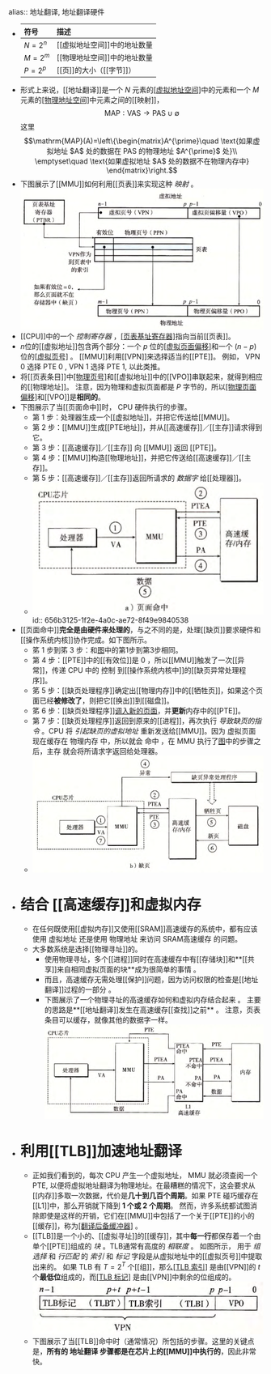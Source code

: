 alias:: 地址翻译, 地址翻译硬件

- |符号|描述|
  |--|--|
  |$N=2^n$|[[虚拟地址空间]]中的地址数量|
  |$M=2^m$|[[物理地址空间]]中的地址数量|
  |$P=2^p$|[[页]]的大小（[[字节]]）|
- 形式上来说，[[地址翻译]]是一个 $N$ 元素的[[虚拟地址空间]](VAS)中的元素和一个 $M$ 元素的[[物理地址空间]](PAS)中元素之间的[[映射]]，
  $$\mathrm{MAP}:\text{VAS}\to\text{PAS}\cup\emptyset$$
  这里
  $$\mathrm{MAP}(A)=\left\{\begin{matrix}A^{\prime}\quad \text{如果虚拟地址 $A$ 处的数据在 PAS 的物理地址 $A^{\prime}$ 处}\\
  \emptyset\quad \text{如果虚拟地址 $A$ 处的数据不在物理内存中}
  \end{matrix}\right.$$
- 下图展示了[[MMU]]如何利用[[页表]]来实现这种 *映射* 。
  ![image.png](../assets/image_1701504528221_0.png)
- [[CPU]]中的一个 *控制寄存器* ，[[页表基址寄存器]](PTBR)指向当前[[页表]]。
- $n$位的[[虚拟地址]]包含两个部分：一个 $p$ 位的[[虚拟页面偏移]](VPO)和一个 $(n-p)$ 位的[[虚拟页号]](VPN) 。
  [[MMU]]利用[[VPN]]来选择适当的[[PTE]]。
  例如， VPN 0 选择 PTE 0 , VPN 1 选择 PTE 1, 以此类推。
- 将[[页表条目]]中[[物理页号]](PPN)和[[虚拟地址]]中的[[VPO]]串联起来，就得到相应的[[物理地址]]。
  注意，因为物理和虚拟页面都是 $P$ 字节的，所以[[物理页面偏移]](PPO)和[[VPO]]是**相同的**。
- 下图展示了当[[页面命中]]时， CPU 硬件执行的步骤。
	- 第 1 步：处理器生成一个[[虚拟地址]]，并把它传送给[[MMU]]。
	- 第 2 步：[[MMU]]生成[[PTE地址]]，并从[[高速缓存]]／[[主存]]请求得到它。
	- 第 3 步：[[高速缓存]]／[[主存]] 向 [[MMU]] 返回 [[PTE]]。
	- 第 4 步：[[MMU]]构造[[物理地址]]，并把它传送给[[高速缓存]]／[[主存]]。
	- 第 5 步：[[高速缓存]]／[[主存]]返回所请求的 *数据字* 给[[处理器]]。
	- ![image.png](../assets/image_1701522517597_0.png)
	  id:: 656b3125-1f2e-4a0c-ae72-8f49e9840538
- [[页面命中]]**完全是由硬件来处理的**，与之不同的是，处理[[缺页]]要求硬件和[[操作系统内核]]协作完成。如下图所示。
	- 笫 1 步到笫 3 步：和[图](((656b3125-1f2e-4a0c-ae72-8f49e9840538)))中的第1步到第3步相同。
	- 第 4 步：[[PTE]]中的[[有效位]]是 $0$ ，所以[[MMU]]触发了一次[[异常]]，传递 CPU 中的 控制 到[[操作系统内核中]]的[[缺页异常处理程序]]。
	- 笫 5 步：[[缺页处理程序]]确定出[[物理内存]]中的[[牺牲页]]，如果这个页面已经**被修改了**，则把它[[换出]]到[[磁盘]]。
	- 笫 6 步：[[缺页处理程序]][调入新的页面]([[页面调入]])，并**更新**内存中的[[PTE]]。
	- 第 7 步：[[缺页处理程序]]返回到原来的[[进程]]，再次执行 *导致缺页的指令* 。CPU 将 *引起缺页的虚拟地址* 重新发送给[[MMU]]。因为 虚拟页面 现在缓存在 物理内存 中，所以就会 命中 ，在 MMU 执行了[图](((656b3125-1f2e-4a0c-ae72-8f49e9840538)))中的步骤之后，主存 就会将所请求字返回给处理器。
	- ![image.png](../assets/image_1701523900542_0.png)
- # 结合 [[高速缓存]]和虚拟内存
	- 在任何既使用[[虚拟内存]]又使用[[SRAM]]高速缓存的系统中，都有应该使用 虚拟地址 还是使用 物理地址 来访问 SRAM高速缓存 的问题。
	- 大多数系统是选择[[物理寻址]]的。
		- 使用物理寻址，多个[[进程]]同时在高速缓存中有[[存储块]]和**[[共享]]来自相同虚拟页面的块**成为很简单的事情 。
		- 而且，高速缓存无需处理[[保护]]问题，因为访问权限的检查是[[地址翻译]]过程的一部分 。
		- 下图展示了一个物理寻址的高速缓存如何和虚拟内存结合起来 。 主要的思路是**[[地址翻译]]发生在高速缓存[[查找]]之前** 。
		   注意，页表条目可以缓存，就像其他的数据字一样。
		  ![image.png](../assets/image_1701618349136_0.png)
- # 利用[[TLB]]加速地址翻译
	- 正如我们看到的，每次 CPU 产生一个虚拟地址， MMU 就必须查阅一个 PTE, 以便将虚拟地址翻译为物理地址。在最糟糕的情况下，这会要求从[[内存]]多取一次数据，代价是**几十到几百个周期**。如果 PTE 碰巧缓存在[[L1]]中，那么开销就下降到 **1 个或 2 个周期**。
	  然而，许多系统都试图消除即使是这样的开销，它们在[[MMU]]中包括了一个关于[[PTE]]的小的[[缓存]]，称为[[翻译后备缓冲器]](TLB) 。
	- [[TLB]]是一个小的、[[虚拟寻址]]的[[缓存]]，其中**每一行**都保存着一个由单个[[PTE]]组成的 *块* 。TLB通常有高度的 *相联度* 。
	  如图所示， 用于 *组选择* 和 *行匹配* 的 *索引* 和 *标记* 字段是从虚拟地址中的[[虚拟页号]]中提取出来的。
	  如果 TLB 有 $T=2^T$ 个[[组]]，那么[[TLB 索引]](TLBI) 是由[[VPN]]的 $t$ 个**最低位**组成的，而[[TLB 标记]](TLBT) 是由[[VPN]]中剩余的位组成的。
	  ![image.png](../assets/image_1701659123300_0.png)
	- 下图展示了当[[TLB]]命中时（通常情况）所包括的步骤。这里的关键点是，**所有的 地址翻译 步骤都是在芯片上的[[MMU]]中执行的**，因此非常快。